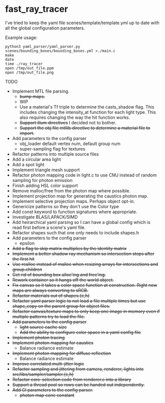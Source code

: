 # fast_ray_tracer

I've tried to keep the yaml file scenes/template/template.yml up to date with all the global configuration parameters.

Example usage:

```
python3 yaml_parser/yaml_parser.py scenes/bounding_boxes/bounding_boxes.yml >./main.c
make
date
time ./ray_tracer
open /tmp/out_file.ppm
open /tmp/out_file.png
```

TODO
* Implement MTL file parsing.
    * ~~bump maps.~~
    * WIP
    * Use a material's Tf triple to determine the casts_shadow flag. This includes changing the intensity_at function for each light type. This also requires changing the way the hit function works.
    * ~~Support illum directives~~ I decided not to bother.
    * ~~Support the obj file mtllib directive to determine a material file to import.~~
* Add parameters to the config parser
    * obj_loader default vertex num, default group num
    * super-sampling flag for textures
* Refactor patterns into multiple source files
* Add a circular area light
* Add a spot light
* Implement triangle mesh support
* Refactor photon mapping code in light.c to use CMJ instead of random sampling for photon emission
* Finish adding HSL color support
* Remove malloc/free from the photon map where possible.
* Implement projection map for generating the caustics photon map.
* Implement selective projection maps. Perhaps object opt-in.
* Genericize patterns so they don't use the Color type
* Add const keyword to function signatures where appropriate.
* Investigate BLAS/LAPACK/SIMD
* Add heirarchical yaml parsing so I can have a global config which is read first before a scene's yaml file.
* Refactor shapes such that one only needs to include shapes.h
* Add parameters to the config parser
    * epsilon
* ~~Add a flag to skip matrix multiplies by the identity matrix~~
* ~~Implement a better shadow ray mechanism so intersection stops after the first hit~~
* ~~Use realloc instead of malloc when resizing arrays for intersections and group.children~~
* ~~Get rid of bounding box alloc'ing and free'ing.~~
* ~~Rework container so it hangs off the world object.~~
* ~~Fix canvas so it takes a color space function at construction. Right now maps are always converting to sRGB.~~
* ~~Refactor materials out of shapes.{c,h}~~
* ~~Refactor yaml parser logic to not load a file multiple times but use shape_copy on the parent group for object files.~~
* ~~Refactor canvas/texture maps to only keep one image in memory even if multiple patterns try to load the file.~~
* ~~Add parameters to the config parser~~
    * ~~light source cache size~~
    * ~~Add the ability to configure color space in a yaml config file~~
* ~~Implement photon tracing~~
* ~~Implement photon mapping for caustics~~
    * Balance radiance estimate
* ~~Implement photon mapping for diffuse reflection~~
    * Balance radiance estimate
* ~~Improve correlated multi-jitter logic~~
* ~~Refactor sampling and jittering from camera, renderer, lights into src/libs/sampler/sampler.{c,h}~~
* ~~Refactor core-selection code from renderer.c into a library~~
* ~~Support a thread pool so rows can be handed out independently.~~
* ~~Add GI parameters to the config parser.~~
    * ~~photon map cone constant~~
